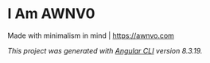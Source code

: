 # I Am AWNV0

Made with minimalism in mind | https://awnvo.com

*This project was generated with [Angular CLI](https://github.com/angular/angular-cli) version 8.3.19.*